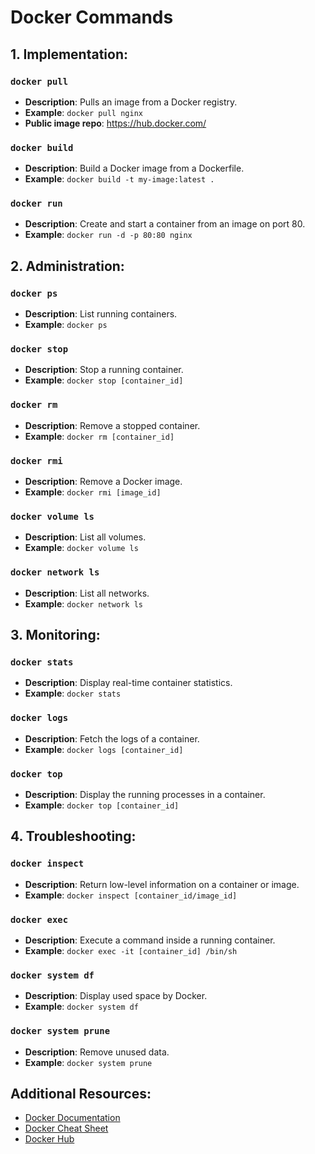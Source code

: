 # Docker Commands

## 1. Implementation:

### `docker pull`
- **Description**: Pulls an image from a Docker registry.
- **Example**: `docker pull nginx`
- **Public image repo**: https://hub.docker.com/

### `docker build`
- **Description**: Build a Docker image from a Dockerfile.
- **Example**: `docker build -t my-image:latest .`

### `docker run`
- **Description**: Create and start a container from an image on port 80.
- **Example**: `docker run -d -p 80:80 nginx`

## 2. Administration:

### `docker ps`
- **Description**: List running containers.
- **Example**: `docker ps`

### `docker stop`
- **Description**: Stop a running container.
- **Example**: `docker stop [container_id]`

### `docker rm`
- **Description**: Remove a stopped container.
- **Example**: `docker rm [container_id]`

### `docker rmi`
- **Description**: Remove a Docker image.
- **Example**: `docker rmi [image_id]`

### `docker volume ls`
- **Description**: List all volumes.
- **Example**: `docker volume ls`

### `docker network ls`
- **Description**: List all networks.
- **Example**: `docker network ls`

## 3. Monitoring:

### `docker stats`
- **Description**: Display real-time container statistics.
- **Example**: `docker stats`

### `docker logs`
- **Description**: Fetch the logs of a container.
- **Example**: `docker logs [container_id]`

### `docker top`
- **Description**: Display the running processes in a container.
- **Example**: `docker top [container_id]`

## 4. Troubleshooting:

### `docker inspect`
- **Description**: Return low-level information on a container or image.
- **Example**: `docker inspect [container_id/image_id]`

### `docker exec`
- **Description**: Execute a command inside a running container.
- **Example**: `docker exec -it [container_id] /bin/sh`

### `docker system df`
- **Description**: Display used space by Docker.
- **Example**: `docker system df`

### `docker system prune`
- **Description**: Remove unused data.
- **Example**: `docker system prune`

## Additional Resources:
- [Docker Documentation](https://docs.docker.com/)
- [Docker Cheat Sheet](https://github.com/wsargent/docker-cheat-sheet)
- [Docker Hub](https://hub.docker.com/)

